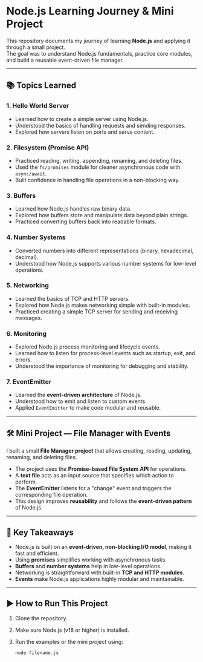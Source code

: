 # Node.js Learning Journey & Mini Project

This repository documents my journey of learning **Node.js** and applying it through a small project.  
The goal was to understand Node.js fundamentals, practice core modules, and build a reusable event-driven file manager.

---

## 📚 Topics Learned

### 1. Hello World Server

- Learned how to create a simple server using Node.js.
- Understood the basics of handling requests and sending responses.
- Explored how servers listen on ports and serve content.

### 2. Filesystem (Promise API)

- Practiced reading, writing, appending, renaming, and deleting files.
- Used the `fs/promises` module for cleaner asynchronous code with `async/await`.
- Built confidence in handling file operations in a non-blocking way.

### 3. Buffers

- Learned how Node.js handles raw binary data.
- Explored how buffers store and manipulate data beyond plain strings.
- Practiced converting buffers back into readable formats.

### 4. Number Systems

- Converted numbers into different representations (binary, hexadecimal, decimal).
- Understood how Node.js supports various number systems for low-level operations.

### 5. Networking

- Learned the basics of TCP and HTTP servers.
- Explored how Node.js makes networking simple with built-in modules.
- Practiced creating a simple TCP server for sending and receiving messages.

### 6. Monitoring

- Explored Node.js process monitoring and lifecycle events.
- Learned how to listen for process-level events such as startup, exit, and errors.
- Understood the importance of monitoring for debugging and stability.

### 7. EventEmitter

- Learned the **event-driven architecture** of Node.js.
- Understood how to emit and listen to custom events.
- Applied `EventEmitter` to make code modular and reusable.

---

## 🛠️ Mini Project — File Manager with Events

I built a small **File Manager project** that allows creating, reading, updating, renaming, and deleting files.

- The project uses the **Promise-based File System API** for operations.
- A **text file** acts as an input source that specifies which action to perform.
- The **EventEmitter** listens for a "change" event and triggers the corresponding file operation.
- This design improves **reusability** and follows the **event-driven pattern** of Node.js.

---

## 🎯 Key Takeaways

- Node.js is built on an **event-driven, non-blocking I/O model**, making it fast and efficient.
- Using **promises** simplifies working with asynchronous tasks.
- **Buffers** and **number systems** help in low-level operations.
- Networking is straightforward with built-in **TCP and HTTP modules**.
- **Events** make Node.js applications highly modular and maintainable.

---

## ▶️ How to Run This Project

1. Clone the repository.
2. Make sure Node.js (v18 or higher) is installed.
3. Run the examples or the mini project using:

   ```bash
   node filename.js
   ```
